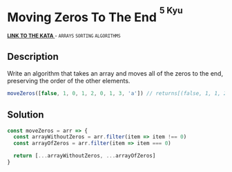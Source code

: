 <h1>Moving Zeros To The End <sup><sup>5 Kyu</sup></sup></h1>

<sup>
  <a href="https://www.codewars.com/kata/52597aa56021e91c93000cb0">
    <strong>LINK TO THE KATA</strong>
  </a> - <code>ARRAYS</code> <code>SORTING</code> <code>ALGORITHMS</code>
</sup>

## Description

Write an algorithm that takes an array and moves all of the zeros to the end, preserving the order of the other elements.

```javascript
moveZeros([false, 1, 0, 1, 2, 0, 1, 3, 'a']) // returns[(false, 1, 1, 2, 1, 3, 'a', 0, 0)]
```

## Solution

```javascript
const moveZeros = arr => {
  const arrayWithoutZeros = arr.filter(item => item !== 0)
  const arrayOfZeros = arr.filter(item => item === 0)

  return [...arrayWithoutZeros, ...arrayOfZeros]
}
```
